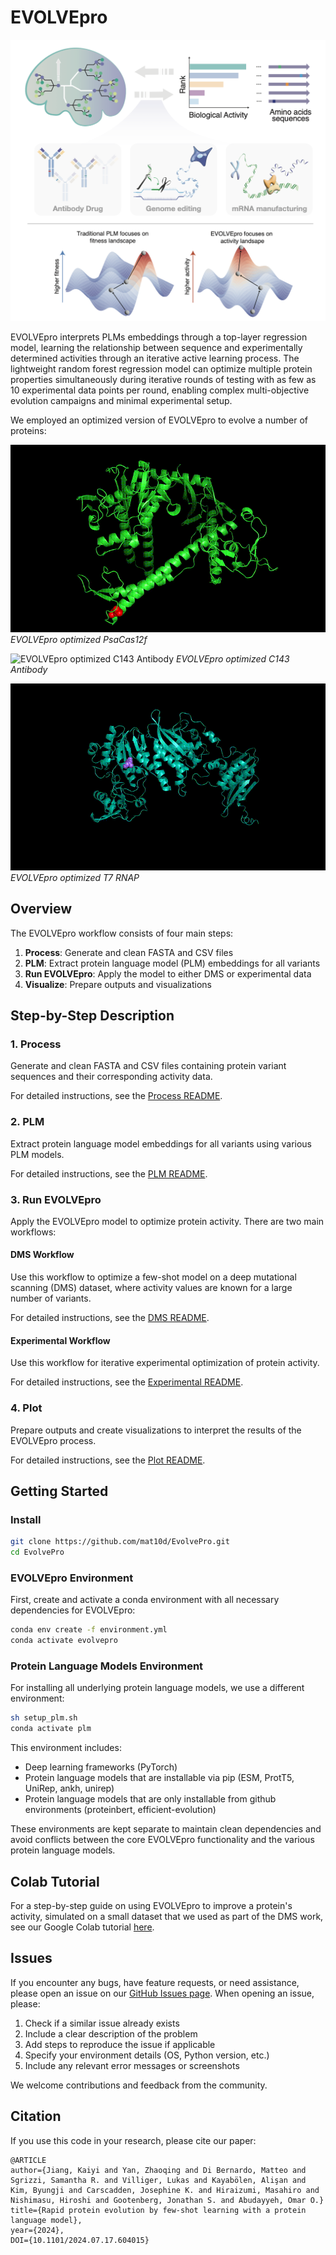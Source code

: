 # EVOLVEpro

![EVOLVEpro Process Overview](images/evolvepro_diagram.png)

EVOLVEpro interprets PLMs embeddings through a top-layer regression model, learning the relationship between sequence and experimentally determined activities through an iterative active learning process. The lightweight random forest regression model can optimize multiple protein properties simultaneously during iterative rounds of testing with as few as 10 experimental data points per round, enabling complex multi-objective evolution campaigns and minimal experimental setup.

We employed an optimized version of EVOLVEpro to evolve a number of proteins:

![EVOLVEpro optimized PsaCas12f](images/cas12f_output.gif)
*EVOLVEpro optimized PsaCas12f*

![EVOLVEpro optimized C143 Antibody](images/c143_output.gif)
*EVOLVEpro optimized C143 Antibody*

![EVOLVEpro optimized T7 RNAP](images/T7_output.gif)
*EVOLVEpro optimized T7 RNAP*

## Overview

The EVOLVEpro workflow consists of four main steps:

1. **Process**: Generate and clean FASTA and CSV files
2. **PLM**: Extract protein language model (PLM) embeddings for all variants
3. **Run EVOLVEpro**: Apply the model to either DMS or experimental data
4. **Visualize**: Prepare outputs and visualizations

## Step-by-Step Description

### 1. Process

Generate and clean FASTA and CSV files containing protein variant sequences and their corresponding activity data.

For detailed instructions, see the [Process README](scripts/process/README.md).

### 2. PLM

Extract protein language model embeddings for all variants using various PLM models.

For detailed instructions, see the [PLM README](scripts/plm/README.md).

### 3. Run EVOLVEpro

Apply the EVOLVEpro model to optimize protein activity. There are two main workflows:

#### DMS Workflow
Use this workflow to optimize a few-shot model on a deep mutational scanning (DMS) dataset, where activity values are known for a large number of variants.

For detailed instructions, see the [DMS README](scripts/dms/README.md).

#### Experimental Workflow
Use this workflow for iterative experimental optimization of protein activity.

For detailed instructions, see the [Experimental README](scripts/exp/README.md).

### 4. Plot

Prepare outputs and create visualizations to interpret the results of the EVOLVEpro process.

For detailed instructions, see the [Plot README](scripts/plot/README.md).

## Getting Started

### Install

```bash
git clone https://github.com/mat10d/EvolvePro.git
cd EvolvePro
```

### EVOLVEpro Environment

First, create and activate a conda environment with all necessary dependencies for EVOLVEpro:

```bash
conda env create -f environment.yml
conda activate evolvepro
```

### Protein Language Models Environment

For installing all underlying protein language models, we use a different environment:

```bash
sh setup_plm.sh
conda activate plm
```

This environment includes:

- Deep learning frameworks (PyTorch)
- Protein language models that are installable via pip (ESM, ProtT5, UniRep, ankh, unirep)
- Protein language models that are only installable from github environments (proteinbert, efficient-evolution)

These environments are kept separate to maintain clean dependencies and avoid conflicts between the core EVOLVEpro functionality and the various protein language models.

## Colab Tutorial

For a step-by-step guide on using EVOLVEpro to improve a protein's activity, simulated on a small dataset that we used as part of the DMS work, see our Google Colab tutorial [here](https://colab.research.google.com/drive/1YCWvR73ItSsJn3P89yk_GY1g5GEJUlgy?usp=sharing).

## Issues

If you encounter any bugs, have feature requests, or need assistance, please open an issue on our [GitHub Issues page](https://github.com/mat10d/EvolvePro/issues). When opening an issue, please:

1. Check if a similar issue already exists
2. Include a clear description of the problem
3. Add steps to reproduce the issue if applicable
4. Specify your environment details (OS, Python version, etc.)
5. Include any relevant error messages or screenshots

We welcome contributions and feedback from the community.

## Citation

If you use this code in your research, please cite our paper:

```
@ARTICLE
author={Jiang, Kaiyi and Yan, Zhaoqing and Di Bernardo, Matteo and Sgrizzi, Samantha R. and Villiger, Lukas and Kayabölen, Alişan and Kim, Byungji and Carscadden, Josephine K. and Hiraizumi, Masahiro and Nishimasu, Hiroshi and Gootenberg, Jonathan S. and Abudayyeh, Omar O.}
title={Rapid protein evolution by few-shot learning with a protein language model}, 
year={2024},
DOI={10.1101/2024.07.17.604015}
```